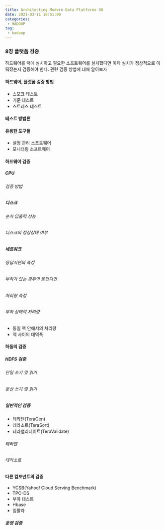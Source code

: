 ```yaml
---
title: Architecting Modern Data Platforms 08
date: 2021-03-11 10:51:00
categories:
 - HADOOP
tag:
 - hadoop
---
```


### 8장 플랫폼 검증

하드웨어를 랙에 설치하고 필요한 소프트웨어를 설치했다면 이제 설치가 정상적으로 이뤄졌는지 검증해야 한다. 관련 검증 방법에 대해 알아보자

<!-- more -->

#### 하드웨어, 플랫폼 검증 방법

- 스모크 테스트
- 기준 테스트
- 스트레스 테스트



#### 테스트 방법론



#### 유용한 도구들

- 설정 관리 소프트웨어
- 모니터링 소프트웨어



#### 하드웨어 검증

##### CPU

###### 검증 방법

##### 디스크

###### 순차 입출력 성능

###### 디스크의 정상상태 여부

##### 네트워크

###### 응답지연의 측정

###### 부하가 있는 경우의 응답지연

###### 처리량 측정

###### 부하 상태의 처리량

- 동일 랙 안에서의 처리량
- 랙 사이의 대역폭



#### 하둡의 검증

##### HDFS 검증

###### 단일 쓰기 및 읽기

###### 분산 쓰기 및 읽기

##### 일반적인 검증

- 테라젠(TeraGen)
- 테라소트(TeraSort)
- 테라밸리데이트(TeraValidate)

###### 테라젠

###### 테라소트



#### 다른 컴포넌트의 검증

- YCSB(Yahoo! Cloud Serving Benchmark)
- TPC-DS
- 부하 테스트
- Hbase
- 임팔라

##### 운영 검증